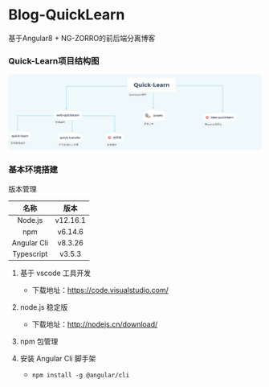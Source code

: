 # Blog-QuickLearn
基于Angular8 + NG-ZORRO的前后端分离博客

### Quick-Learn项目结构图
![](./assets/imgs/1596360232656.png)

### 基本环境搭建

版本管理

|    名称     |   版本   |
| :---------: | :------: |
|   Node.js   | v12.16.1 |
|     npm     | v6.14.6  |
| Angular Cli | v8.3.26  |
| Typescript  |  v3.5.3  |

1. 基于 vscode 工具开发

   - 下载地址：https://code.visualstudio.com/

2. node.js 稳定版

   - 下载地址：http://nodejs.cn/download/

3. npm 包管理

4. 安装 Angular Cli 脚手架

   - ```
     npm install -g @angular/cli
     ```